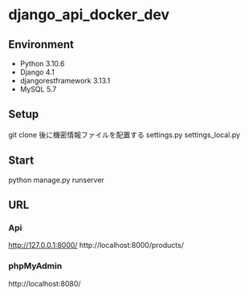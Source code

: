 # django_api_docker_dev

## Environment
- Python 3.10.6
- Django 4.1
- djangorestframework 3.13.1
- MySQL 5.7

## Setup
git clone 後に機密情報ファイルを配置する
settings.py
settings_local.py
## Start
python manage.py runserver

## URL
### Api
http://127.0.0.1:8000/
http://localhost:8000/products/
### phpMyAdmin
http://localhost:8080/